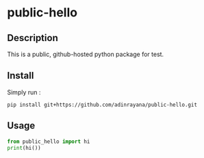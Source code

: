 # public-hello

## Description

This is a public, github-hosted python package for test.

## Install

Simply run :

```console
pip install git+https://github.com/adinrayana/public-hello.git
```

## Usage

```python
from public_hello import hi
print(hi())
```
